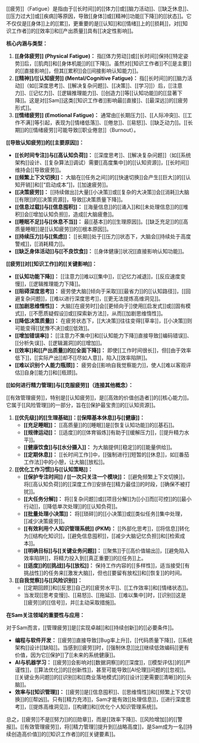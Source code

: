 [[疲劳]]（Fatigue）是指由于[[长时间]]的[[体力]]或[[脑力活动]]、[[缺乏休息]]、[[压力过大]]或[[疾病]]等原因，导致[[身体]]或[[精神]]功能[[下降]]的[[状态]]。它不仅仅是[[身体]]上的[[累]]，更重要的是[[认知]]和[[情绪]]上的[[损耗]]，对[[知识工作者]]的[[效率]]和[[产出质量]]具有[[决定性影响]]。

**核心内涵与类型：**

1.  **[[身体疲劳]] (Physical Fatigue)：** 指[[体力劳动]]或[[长时间]]保持[[特定姿势]]后，[[肌肉]]和[[身体机能]]的[[下降]]。虽然对[[知识工作者]]不[[是主要]]的[[直接影响]]，但其[[累积]]会[[间接影响认知能力]]。
2.  **[[精神]]/[[认知疲劳]] (Mental/Cognitive Fatigue)：** 指[[长时间]]的[[脑力活动]]（如[[深度思考]]、[[解决复杂问题]]、[[决策]]、[[学习]]）后，[[注意力]]、[[记忆力]]、[[逻辑推理能力]]、[[创造力]]等[[认知功能]]的[[显著下降]]。这是对[[Sam]]这类[[知识工作者]]影响最[[直接]]、[[最深远]]的[[疲劳形式]]。
3.  **[[情绪疲劳]] (Emotional Fatigue)：** 通常由[[长期压力]]、[[人际冲突]]、[[工作不满]]等引起，表现为[[情绪低落]]、[[倦怠]]、[[易怒]]、[[缺乏动力]]。[[长期]]的[[情绪疲劳]]可能导致[[职业倦怠]]（Burnout）。

**[[导致认知疲劳]]的[[主要原因]]：**

*   **[[长时间专注]]与[[高认知负荷]]：** [[深度思考]]、[[解决复杂问题]]（如[[系统架构]]设计、[[复杂算法]]调试）需要[[高度集中]]的[[认知资源]]，[[长时间]]维持会[[导致疲劳]]。
*   **[[频繁上下文切换]]：** 大脑在[[任务之间]]的[[快速切换]]会产生[[巨大]]的[[认知开销]]和[[“启动成本”]]，[[加速疲劳]]。
*   **[[决策疲劳]]：** [[持续做出]]大量[[小决策]]或[[复杂的大决策]]会[[消耗]]大脑[[有限]]的[[决策资源]]，导致[[决策质量下降]]。
*   **[[信息过载]]与[[信息囤积]]：** [[海量信息]]的[[涌入]]和[[未处理信息]]的[[堆积]]会[[增加认知负担]]，造成[[大脑疲惫]]。
*   **[[睡眠不足]]与[[休息不当]]：** 最[[基本]]的[[生理原因]]。[[缺乏充足]]的[[高质量睡眠]]是[[认知疲劳]]的[[根本原因]]。
*   **[[持续压力]]与[[焦虑]]：** [[长期]]处于[[压力]]状态下，大脑会[[持续处于高度警戒]]，[[消耗精力]]。
*   **[[缺乏身体活动]]与[[不良饮食]]：** [[身体健康]]状况[[直接影响认知功能]]。

**[[疲劳]]对[[知识工作]]的[[关键影响]]：**

*   **[[认知功能下降]]：** [[注意力]]难以[[集中]]，[[记忆力减退]]，[[反应速度变慢]]，[[逻辑推理能力下降]]。
*   **[[阻碍深度思考]]：** 疲劳使大脑[[倾向于采取]][[最省力]]的[[认知路径]]，[[回避复杂问题]]，[[难以进行深度思考]]，[[更无法提炼高维洞见]]。
*   **[[加剧思维惰性]]：** 大脑[[在疲劳时]]会[[更倾向于]]使用[[启发式]]或[[固有模式]]，[[不愿质疑假设]]或[[探索新方法]]，从而[[加剧思维惰性]]。
*   **[[降低决策质量]]：** 在疲劳状态下，[[大决策]]往往变得[[草率]]，[[小决策]]则可能变得[[犹豫不决]]或[[低效]]。
*   **[[增加错误率]]：** [[注意力不集中]]和[[认知能力下降]]直接导致[[编码错误]]、[[分析失误]]、[[逻辑漏洞]]的[[增加]]。
*   **[[效率]]和[[产出质量]]的[[全面下降]]：** 即使[[工作时间很长]]，但[[由于效率低下]]，[[实际产出]]却不[[尽如人意]]，陷入[[效率陷阱]]。
*   **[[难以识别个人能力瓶颈]]：** 疲劳会[[影响自我觉察能力]]，使人[[难以客观评估]]自身[[能力]]和[[瓶颈]]。

**[[如何进行精力管理]]与[[克服疲劳]]（连接其他概念）：**

[[有效管理疲劳]]，特别是[[认知疲劳]]，是[[高效的价值创造者]]的[[核心能力]]。它属于[[风险管理]]的一部分，旨在[[保护最宝贵]]的[[认知资源]]。

1.  **[[优先级]]的[[生理基础]]：[[保障基本休息]]与[[健康]]：**
    *   **[[充足睡眠]]：** [[高质量]]的[[睡眠]]是[[恢复认知功能]]的[[基石]]。
    *   **[[规律运动]]：** [[适度]]的[[体育锻炼]]有助于[[缓解压力]]，[[提升精力水平]]。
    *   **[[健康饮食]]与[[水分摄入]]：** 为大脑提供[[稳定]]的[[能量供给]]。
    *   **[[定期休息]]：** [[长时间工作]]中，[[强制进行]]短暂的[[休息]]，如[[番茄工作法]]中的小憩，让大脑[[放松]]。
2.  **[[优化工作习惯]]与[[认知策略]]：**
    *   **[[保护专注时间]] / [[一次只关注一个模块]]：** [[避免频繁上下文切换]]，将[[高认知负荷]]的[[深度工作]]安排在[[精力最佳]]的时段，[[确保不被打扰]]。
    *   **[[大任务分解]]：** 将[[复杂问题]]或[[项目分解]]为[[小]]而[[可控]]的[[最小行动]]，[[降低单次处理]]的[[认知负荷]]。
    *   **[[批量处理小决策]]：** 将[[琐碎]]的[[小决策]]或[[类似任务]]集中处理，[[减少决策疲劳]]。
    *   **[[有效利用个人知识管理系统]] (PKM)：** [[外部化思考]]，[[将信息]]转化为[[结构化知识]]，[[避免信息囤积]]，[[减少大脑记忆负担]]和[[检索成本]]。
    *   **[[明确目标]]与[[关键业务问题]]：** [[聚焦]]于[[高价值输出]]，[[避免陷入效率陷阱]]，将精力投入到[[真正重要]]的[[任务]]上。
    *   **[[适度]]的[[挑战]]与[[放松]]：** 保持工作内容的[[多样性]]，适当接受[[有挑战性]]的任务来[[激发大脑]]，但也[[要留有放松]]和[[恢复]]的时间。
3.  **[[自我觉察]]与[[风险识别]]：**
    *   [[定期回顾]]和[[反思]]自己的[[疲劳水平]]、[[工作效率]]和[[情绪状态]]。
    *   当发现[[思考变慢]]、[[易怒]]、[[拖延]]、[[难以集中]]时，[[识别]]这是[[疲劳]]的[[信号]]，并[[主动采取措施]]。

**在Sam关注领域的重要性与应用：**

对于Sam而言，[[管理疲劳]]是[[实现卓越]]和[[持续创新]]的[[必要条件]]。

*   **编程与软件开发：** [[疲劳]]直接导致[[Bug率上升]]，[[代码质量下降]]，[[系统架构]]设计[[缺陷]]。当感到[[疲劳]]时，[[强制休息]]比[[继续低效编码]]更有价值，因为它[[保护]]了[[未来的系统健康]]。
*   **AI与机器学习：** [[疲劳]]会影响对[[数据洞察]]的[[深度]]，[[模型评估]]的[[严谨性]]，[[算法优化]]的[[创新性]]，甚至可能导致[[AI伦理]]问题的[[忽视]]。[[关键业务问题]]的[[识别]]和[[商业落地模式]]的[[设计]]更需要[[清晰]]的[[头脑]]。
*   **效率与[[知识管理]]：** [[疲劳]]是[[信息囤积]]、[[思维惰性]]和[[频繁上下文切换]]的[[帮凶]]。只有[[精力充沛]]，Sam才能有效[[处理信息]]，[[进行深度思考]]，[[提炼高维洞见]]，[[构建]]和[[优化个人知识管理系统]]。

总之，[[疲劳]]不是[[努力]]的[[勋章]]，而是[[效率下降]]、[[风险增加]]的[[警报]]。[[有效管理疲劳]]，将[[精力管理]]提升到[[战略高度]]，是Sam成为一名[[持续创造高价值]]的[[知识工作者]]的[[关键要素]]。